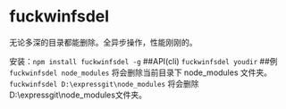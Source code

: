 # fuckwinfsdel
无论多深的目录都能删除。全异步操作，性能刚刚的。

安装：`npm install fuckwinfsdel -g`
##API(cli)
`fuckwinfsdel youdir`
##例
`fuckwinfsdel node_modules` 将会删除当前目录下 node_modules 文件夹。
`fuckwinfsdel D:\expressgit\node_modules` 将会删除D:\expressgit\node_modules文件夹。
